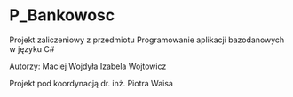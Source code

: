 # P_Bankowosc

Projekt zaliczeniowy z przedmiotu Programowanie aplikacji bazodanowych w języku C#

Autorzy:
Maciej Wojdyła
Izabela Wojtowicz


Projekt pod koordynacją dr. inż. Piotra Waisa
